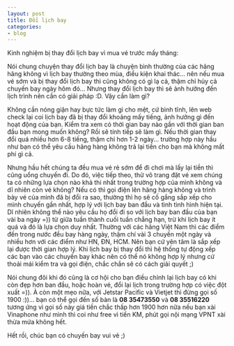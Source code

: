 ```yaml
---
layout: post
title: Đổi lịch bay
categories:
- blog
---
```


Kinh nghiệm bị thay đổi lịch bay vì mua vé trước mấy tháng:

Nói chung chuyện thay đổi lịch bay là chuyện bình thường của các hãng hãng không vì lịch bay thường theo mùa, điều kiện khai thác... nên nếu mua vé sớm và bị thay đổi lịch bay thì cũng không có gì lạ cả, thậm chỉ hủy cả chuyến bay ngày hôm đó... Nhưng thay đổi lịch bay thì sẽ ảnh hưởng đến lịch trình nên cần có giải pháp :D. Vậy cần làm gì?

Không cần nóng giận hay bực tức làm gì cho mệt, cứ bình tĩnh, lên web check lại coi lịch bay đã bị thay đổi khoảng mấy tiếng, ảnh hưởng gì đến hoạt động của bạn. Kiểm tra xem có thời gian bay nào gần với thời gian ban đầu bạn mong muốn không? Rồi sẽ tính tiếp sẽ làm gì. Nếu thời gian thay đổi quá nhiều hơn 6-8 tiếng, thậm chỉ hơn 1-2 ngày... trường hợp này hầu như bạn có thể yêu cầu hãng hàng không trả lại tiền cho bạn mà không mất phí gì cả.

Nhưng hầu hết chúng ta đều mua vé rẻ sớm để đi chơi mà lấy lại tiền thì cũng uổng chuyến đi. Do đó, việc tiếp theo, thử vô trang đặt vé xem chúng ta có những lựa chọn nào khả thi nhất trong trường hợp của mình không và dĩ nhiên còn vé không? Nếu có thì gọi điện lên hãng hàng không và trình bày vé của mình đã bị đổi ra sao, thường thì họ sẽ cố gắng sắp xếp cho mình chuyến gần nhất, hợp lý với lịch bay ban đầu và tình tình hình hiện tại. Dĩ nhiên không thể nào yêu cầu họ đổi đi so với lịch bay ban đầu của bạn vài ba ngày =)) từ giữa tuần thành cuối tuần chẳng hạn, trừ khi lịch bay ít quá và đó là lựa chọn duy nhất. Thường với các hãng Việt Nam thì các điểm đến trong nước đều bay hàng ngày, thậm chí vài 3 chuyến một ngày và nhiều hơn với các điểm như HN, ĐN, HCM. Nên bạn cứ yên tâm là sắp xếp lại được thời gian hợp lý. Khi lịch bay bị thay đổi thì hệ thống tự động xếp các bạn vào các chuyến bay khác nên có thể nó không hợp lý nhưng cứ thoải mái kiểm tra và gọi điện, chắc chắn sẽ có cách giải quyết ;)

Nói chung đôi khi đó cũng là cơ hội cho bạn điều chỉnh lại lịch bay có khi còn đẹp hơn ban đầu, hoặc hoàn vé, đổi lại lịch trong trường hợp có việc đột xuất =)). À còn một mẹo nữa, với Jetstar Pacific và Vietjet thì đừng gọi số 1900 :))... bạn có thể gọi đến số bàn là **08 35473550** và **08 35516220** tương ứng vì gọi số này giá tiền chắc thấp hơn 1900 hơn nữa nếu bạn xài Vinaphone như mình thì coi như free vì tiền KM, phút gọi nội mạng VPNT xài thừa mứa không hết.

Hết rồi, chúc bạn có chuyến bay vui vẻ ;)
